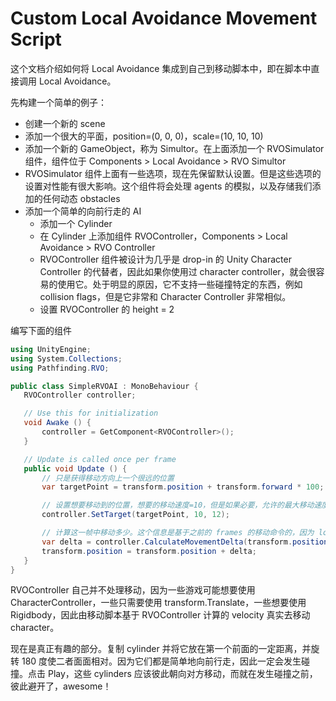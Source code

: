 # Custom Local Avoidance Movement Script

这个文档介绍如何将 Local Avoidance 集成到自己到移动脚本中，即在脚本中直接调用 Local Avoidance。

先构建一个简单的例子：

- 创建一个新的 scene
- 添加一个很大的平面，position=(0, 0, 0)，scale=(10, 10, 10)
- 添加一个新的 GameObject，称为 Simultor。在上面添加一个 RVOSimulator 组件，组件位于 Components > Local Avoidance > RVO Simultor
- RVOSimulator 组件上面有一些选项，现在先保留默认设置。但是这些选项的设置对性能有很大影响。这个组件将会处理 agents 的模拟，以及存储我们添加的任何动态 obstacles
- 添加一个简单的向前行走的 AI
  - 添加一个 Cylinder
  - 在 Cylinder 上添加组件 RVOController，Components > Local Avoidance > RVO Controller
  - RVOController 组件被设计为几乎是 drop-in 的 Unity Character Controller 的代替者，因此如果你使用过 character controller，就会很容易的使用它。处于明显的原因，它不支持一些碰撞特定的东西，例如 collision flags，但是它非常和 Character Controller 非常相似。
  - 设置 RVOController 的 height = 2

编写下面的组件

 ```C#
using UnityEngine;
using System.Collections;
using Pathfinding.RVO;

public class SimpleRVOAI : MonoBehaviour {
    RVOController controller;

    // Use this for initialization
    void Awake () {
        controller = GetComponent<RVOController>();
    }

    // Update is called once per frame
    public void Update () {
        // 只是获得移动方向上一个很远的位置
        var targetPoint = transform.position + transform.forward * 100;

        // 设置想要移动到的位置，想要的移动速度=10，但是如果必要，允许的最大移动速度=12
        controller.SetTarget(targetPoint, 10, 12);

        // 计算这一帧中移动多少。这个信息是基于之前的 frames 的移动命令的，因为 local avoidance 是被 RVOSimulator 以一个规律的间隔全局计算的。
        var delta = controller.CalculateMovementDelta(transform.position, Time.deltaTime);
        transform.position = transform.position + delta;
    }
}
```

RVOController 自己并不处理移动，因为一些游戏可能想要使用 CharacterController，一些只需要使用 transform.Translate，一些想要使用 Rigidbody，因此由移动脚本基于 RVOController 计算的 velocity 真实去移动 character。

现在是真正有趣的部分。复制 cylinder 并将它放在第一个前面的一定距离，并旋转 180 度使二者面面相对。因为它们都是简单地向前行走，因此一定会发生碰撞。点击 Play，这些 cylinders 应该彼此朝向对方移动，而就在发生碰撞之前，彼此避开了，awesome！

